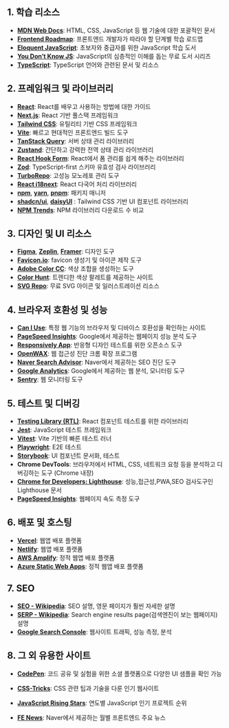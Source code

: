 ## 1. 학습 리소스

- [**MDN Web Docs**](https://developer.mozilla.org/ko/): HTML, CSS, JavaScript 등 웹 기술에 대한 포괄적인 문서
- [**Frontend Roadmap**](https://roadmap.sh/frontend): 프론트엔드 개발자가 따라야 할 단계별 학습 로드맵
- [**Eloquent JavaScript**](https://eloquentjavascript.net/): 초보자와 중급자를 위한 JavaScript 학습 도서
- [**You Don’t Know JS**](https://github.com/getify/You-Dont-Know-JS): JavaScript의 심층적인 이해를 돕는 무료 도서 시리즈
- [**TypeScript**](https://www.typescriptlang.org/): TypeScript 언어와 관련된 문서 및 리소스

## 2. 프레임워크 및 라이브러리

- [**React**](https://ko.react.dev/): React를 배우고 사용하는 방법에 대한 가이드
- [**Next.js**](https://nextjs.org/): React 기반 풀스택 프레임워크
- [**Tailwind CSS**](https://tailwindcss.com/): 유틸리티 기반 CSS 프레임워크
- [**Vite**](https://vite.dev/guide/): 빠르고 현대적인 프론트엔드 빌드 도구
- [**TanStack Query**](https://tanstack.com/query/latest/docs/framework/react/overview): 서버 상태 관리 라이브러리
- [**Zustand**](https://zustand-demo.pmnd.rs/): 간단하고 강력한 전역 상태 관리 라이브러리
- [**React Hook Form**](https://react-hook-form.com/): React에서 폼 관리를 쉽게 해주는 라이브러리
- [**Zod**](https://zod.dev/): TypeScript-first 스키마 유효성 검사 라이브러리
- [**TurboRepo**](https://turbo.build/repo/docs): 고성능 모노레포 관리 도구
- [**React i18next**](https://react.i18next.com/): React 다국어 처리 라이브러리
- [**npm**](https://docs.npmjs.com/), [**yarn**](https://yarnpkg.com/), [**pnpm**](https://pnpm.io/): 패키지 매니저
- [**shadcn/ui**](https://ui.shadcn.com/), [**daisyUI**](https://daisyui.com/) : Tailwind CSS 기반 UI 컴포넌트 라이브러리
- [**NPM Trends**](https://npmtrends.com/): NPM 라이브러리 다운로드 수 비교

## 3. 디자인 및 UI 리소스

- [**Figma**](https://www.figma.com/), [**Zeplin**](https://zeplin.io/), [**Framer**](https://zeplin.io/): 디자인 도구
- [**Favicon.io**](https://favicon.io/): favicon 생성기 및 아이콘 제작 도구
- [**Adobe Color CC**](https://color.adobe.com/create): 색상 조합을 생성하는 도구
- [**Color Hunt**](https://colorhunt.co/): 트렌디한 색상 팔레트를 제공하는 사이트
- [**SVG Repo**](https://www.svgrepo.com/): 무료 SVG 아이콘 및 일러스트레이션 리소스

## 4. 브라우저 호환성 및 성능

- [**Can I Use**](https://caniuse.com/): 특정 웹 기능의 브라우저 및 디바이스 호환성을 확인하는 사이트
- [**PageSpeed Insights**](https://pagespeed.web.dev/): Google에서 제공하는 웹페이지 성능 분석 도구
- [**Responsively App**](https://responsively.app/): 반응형 디자인 테스트를 위한 오픈소스 도구
- [**OpenWAX**](https://chromewebstore.google.com/detail/openwax/bfahpbmaknaeohgdklfbobogpdngngoe?hl=ko): 웹 접근성 진단 크롬 확장 프로그램
- [**Naver Search Advisor**](https://searchadvisor.naver.com/): Naver에서 제공하는 SEO 진단 도구
- [**Google Analytics**](https://analytics.google.com/): Google에서 제공하는 웹 분석, 모니터링 도구
- [**Sentry**](https://sentry.io/): 웹 모니터링 도구

## 5. 테스트 및 디버깅

- [**Testing Library (RTL)**](https://testing-library.com/docs/): React 컴포넌트 테스트를 위한 라이브러리
- [**Jest**](https://jestjs.io/): JavaScript 테스트 프레임워크
- [**Vitest**](https://vitest.dev/): Vite 기반의 빠른 테스트 러너
- [**Playwright**](https://playwright.dev/): E2E 테스트
- [**Storybook**](https://storybook.js.org/): UI 컴포넌트 문서화, 테스트
- **Chrome DevTools**: 브라우저에서 HTML, CSS, 네트워크 요청 등을 분석하고 디버깅하는 도구 (Chrome 내장)
- [**Chrome for Developers: Lighthouse**](https://developer.chrome.com/docs/lighthouse?hl=ko): 성능,접근성,PWA,SEO 검사도구인 Lighthouse 문서
- [**PageSpeed Insights**](https://pagespeed.web.dev/?hl=ko): 웹페이지 속도 측정 도구

## 6. 배포 및 호스팅

- [**Vercel**](https://vercel.com/): 웹앱 배포 플랫폼
- [**Netlify**](https://www.netlify.com/): 웹앱 배포 플랫폼
- [**AWS Amplify**](https://www.google.com/aclk?sa=l&ai=DChcSEwiaqvTKtseMAxXn2hYFHVz8Ho8YABAAGgJ0bA&ae=2&aspm=1&co=1&ase=5&gclid=Cj0KCQjw782_BhDjARIsABTv_JA76ETk8FVYvP2KTyygtQUoMt-kMx56WoWv4gyWv49_nkxxj_VLIUQaApBIEALw_wcB&ei=5I70Z8L0E9jb2roP-qC7yQY&sig=AOD64_1ZB__lb6mtjP_OLY9YW4d55ihCVA&q&sqi=2&adurl&ved=2ahUKEwjC9u3KtseMAxXYrVYBHXrQLmkQ0Qx6BAgIEAE): 정적 웹앱 배포 플랫폼
- [**Azure Static Web Apps**](https://azure.microsoft.com/ko-kr/products/app-service/static): 정적 웹앱 배포 플랫폼

## 7. SEO

- [**SEO - Wikipedia**](https://en.wikipedia.org/wiki/Search_engine_optimization): SEO 설명, 영문 페이지가 훨씬 자세한 설명
- [**SERP - Wikipedia**](https://en.wikipedia.org/wiki/Search_engine_results_page): Search engine results page(검색엔진이 보는 웹페이지) 설명
- [**Google Search Console**](https://search.google.com/search-console/about): 웹사이트 트래픽, 성능 측정, 분석

## 8. 그 외 유용한 사이트

- [**CodePen**](https://codepen.io/trending): 코드 공유 및 실험을 위한 소셜 플랫폼으로 다양한 UI 샘플을 확인 가능

- [**CSS-Tricks**](https://css-tricks.com/): CSS 관련 팁과 기술을 다룬 인기 웹사이트
- [**JavaScript Rising Stars**](https://risingstars.js.org/2024/en): 연도별 JavaScript 인기 프로젝트 순위
- [**FE News**](https://github.com/naver/fe-news): Naver에서 제공하는 월별 프론트엔드 주요 뉴스
